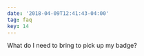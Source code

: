 ```yaml
---
date: '2018-04-09T12:41:43-04:00'
tag: faq
key: 14
---
```

What do I need to bring to pick up my badge?
